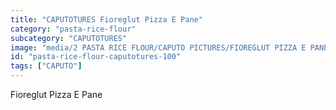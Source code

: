 ```yaml
---
title: "CAPUTOTURES Fioreglut Pizza E Pane"
category: "pasta-rice-flour"
subcategory: "CAPUTOTURES"
image: "media/2 PASTA RICE FLOUR/CAPUTO PICTURES/FIOREGLUT PIZZA E PANE.png"
id: "pasta-rice-flour-caputotures-100"
tags: ["CAPUTO"]
---
```


Fioreglut Pizza E Pane
